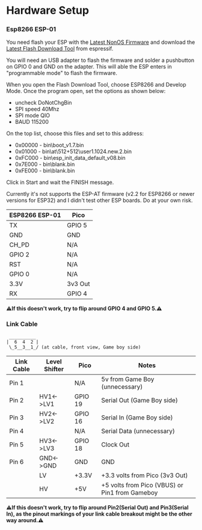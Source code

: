 # Hardware Setup

### Esp8266 ESP-01
You need flash your ESP with the [Latest NonOS Firmware](https://github.com/espressif/ESP8266_NONOS_SDK/releases/latest/) and download the [Latest Flash Download Tool](https://www.espressif.com/en/support/download/other-tools) from espressif.

You will need an USB adapter to flash the firmware and solder a pushbutton on GPIO 0 and GND on the adapter. This will able the ESP enters in "programmable mode" to flash the firmware.

When you open the Flash Download Tool, choose ESP8266 and Develop Mode. Once the program open, set the options as shown below:
* uncheck DoNotChgBin
* SPI speed 40Mhz
* SPI mode QIO
* BAUD 115200

On the top list, choose this files and set to this address:

* 0x00000 - bin\boot_v1.7.bin
* 0x01000 - bin\at\512+512\user1.1024.new.2.bin
* 0xFC000 - bin\esp_init_data_default_v08.bin
* 0x7E000 - bin\blank.bin
* 0xFE000 - bin\blank.bin

Click in Start and wait the FINISH message.

Currently it's not supports the ESP-AT firmware (v2.2 for ESP8266 or newer versions for ESP32) and I didn't test other ESP boards. Do at your own risk.

| ESP8266 ESP-01 |  Pico  |
|------------|---------|
| TX         |   GPIO 5   |
| GND        |   GND   |
| CH_PD      |   N/A   |
| GPIO 2     |   N/A   |
| RST        |   N/A   |
| GPIO 0     |   N/A   |
| 3.3V       |   3v3 Out   |
| RX         |   GPIO 4   |

**⚠If this doesn't work, try to flip around GPIO 4 and GPIO 5.⚠**

### Link Cable
```
 __________
|  6  4  2 |
 \_5__3__1_/ (at cable, front view, Game boy side)

``` 
| Link Cable |Level Shifter|  Pico  | Notes |
|------------|-------------|---------| --- |
| Pin 1      |             |   N/A   | 5v from Game Boy (unnecessary) |
| Pin 2      |  HV1<->LV1  |   GPIO 19   | Serial Out (Game Boy side) |
| Pin 3      |  HV2<->LV2  |   GPIO 16   | Serial In (Game Boy side) |
| Pin 4      |             |   N/A   | Serial Data (unnecessary) |
| Pin 5      |  HV3<->LV3  |   GPIO 18   | Clock Out |
| Pin 6      |  GND<->GND  |   GND   | GND |
|            |      LV     |  +3.3V  | +3.3 volts from Pico (3v3 Out) |
|            |      HV     |   +5V   | +5 volts from Pico (VBUS) or Pin1 from Gameboy|

**⚠If this doesn't work, try to flip around Pin2(Serial Out) and Pin3(Serial In), as the pinout markings of your link cable breakout might be the other way around.⚠**
